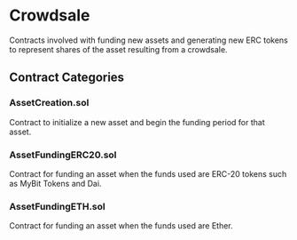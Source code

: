 
# Crowdsale
Contracts involved with funding new assets and generating new ERC tokens to represent shares of the asset resulting from a crowdsale.

## Contract Categories

### AssetCreation.sol
Contract to initialize a new asset and begin the funding period for that asset.

### AssetFundingERC20.sol
Contract for funding an asset when the funds used are ERC-20 tokens such as MyBit Tokens and Dai.

### AssetFundingETH.sol
Contract for funding an asset when the funds used are Ether.
